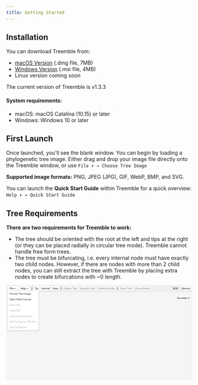 ```yaml
---
title: Getting Started
---
```


## Installation

You can download Treemble from:

- [macOS Version](/Treemble_1.3.3_aarch64.dmg) (.dmg file, 7MB)
- [Windows Version](/Treemble_1.3.3_x64_en-US.msi) (.msi file, 4MB)
- Linux version coming soon

The current version of Treemble is v1.3.3

#### System requirements:

* macOS: macOS Catalina (10.15) or later
* Windows: Windows 10 or later


## First Launch

Once launched, you'll see the blank window. You can begin by loading a phylogenetic tree image. Either drag and drop your image file directly onto the Treemble window, or use `File ▾ → Choose Tree Image` 

**Supported image formats:** PNG, JPEG (JPG), GIF, WebP, BMP, and SVG.

You can launch the **Quick Start Guide** within Treemble for a quick overview: `Help ▾ → Quick Start Guide` 

## Tree Requirements

**There are two requirements for Treemble to work:**
* The tree should be oriented with the root at the left and tips at the right (or they can be placed radially in circular tree mode). Treemble cannot handle free form trees.
* The tree must be bifurcating, i.e. every internal node must have exactly two child nodes. However, if there are nodes with more than 2 child nodes, you can still extract the tree with Treemble by placing extra nodes to create bifurcations with ~0 length.

![UI overview](/img/Docs/blank_treemble_with_file_menu_open.png)



